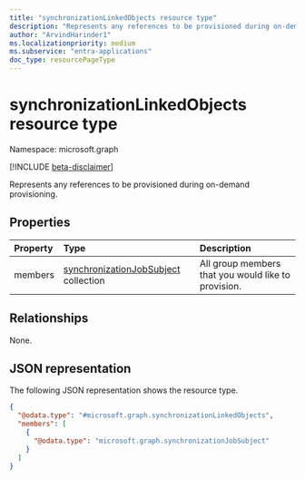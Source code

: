 ```yaml
---
title: "synchronizationLinkedObjects resource type"
description: "Represents any references to be provisioned during on-demand provisioning."
author: "ArvindHarinder1"
ms.localizationpriority: medium
ms.subservice: "entra-applications"
doc_type: resourcePageType
---
```


# synchronizationLinkedObjects resource type

Namespace: microsoft.graph

[!INCLUDE [beta-disclaimer](../../includes/beta-disclaimer.md)]

Represents any references to be provisioned during on-demand provisioning.

## Properties
|Property|Type|Description|
|:---|:---|:---|
|members|[synchronizationJobSubject](../resources/synchronization-synchronizationjobsubject.md) collection|All group members that you would like to provision.|

## Relationships
None.

## JSON representation
The following JSON representation shows the resource type.
<!-- {
  "blockType": "resource",
  "@odata.type": "microsoft.graph.synchronizationLinkedObjects"
}
-->
``` json
{
  "@odata.type": "#microsoft.graph.synchronizationLinkedObjects",
  "members": [
    {
      "@odata.type": "microsoft.graph.synchronizationJobSubject"
    }
  ]
}
```
